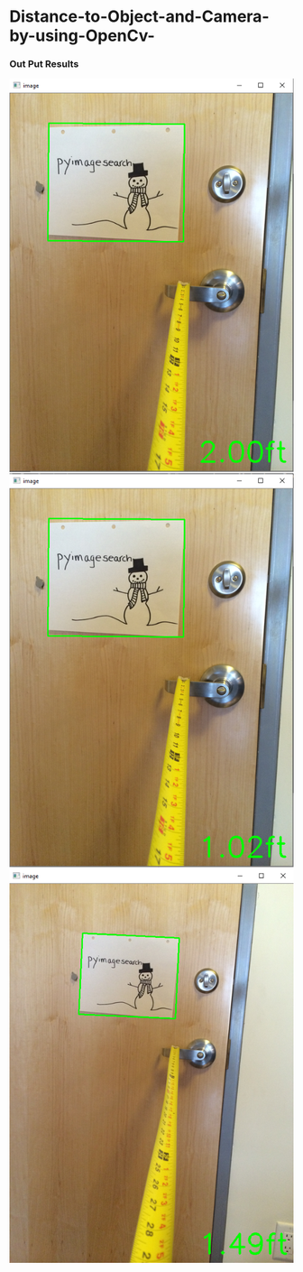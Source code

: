 # Distance-to-Object-and-Camera-by-using-OpenCv-
### Out Put Results 
![](orig-images/camera.png)
![](orig-images/1ft.png)
![](orig-images/2ft.png)

